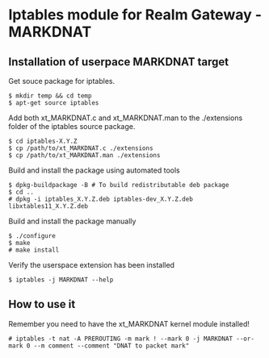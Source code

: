 # Iptables module for Realm Gateway - MARKDNAT

## Installation of userpace MARKDNAT target

Get souce package for iptables.

```
$ mkdir temp && cd temp
$ apt-get source iptables
```

Add both xt_MARKDNAT.c and xt_MARKDNAT.man to the ./extensions folder of the iptables source package.

```
$ cd iptables-X.Y.Z
$ cp /path/to/xt_MARKDNAT.c ./extensions
$ cp /path/to/xt_MARKDNAT.man ./extensions
```

Build and install the package using automated tools

```
$ dpkg-buildpackage -B # To build redistributable deb package
$ cd ..
# dpkg -i iptables_X.Y.Z.deb iptables-dev_X.Y.Z.deb libxtables11_X.Y.Z.deb
```

Build and install the package manually

```
$ ./configure
$ make
# make install
```

Verify the userspace extension has been installed

```
$ iptables -j MARKDNAT --help
```


## How to use it

Remember you need to have the xt_MARKDNAT kernel module installed!

```
# iptables -t nat -A PREROUTING -m mark ! --mark 0 -j MARKDNAT --or-mark 0 --m comment --comment "DNAT to packet mark"
```
